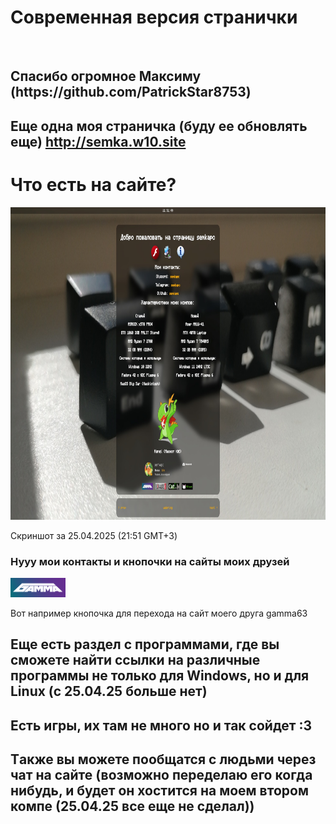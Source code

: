 <h1>Современная версия странички</h1><br>
<h2>Спасибо огромное Максиму (https://github.com/PatrickStar8753)</h2>
<h2>Еще одна моя страничка (буду ее обновлять еще) <a href="http://semka.w10.site">http://semka.w10.site</a></h2>
<h1>Что есть на сайте?</h1>
<img src="images/pagepreview.jpg" height="500">
<p>Скриншот за 25.04.2025 (21:51 GMT+3)</p>
<h3>Нууу мои контакты и кнопочки на сайты моих друзей</h2>
<a href="//gamma-world.eu"><img src="images/gw.png" width="88" height="31" alt="Gamma World"></a><br>
<p>Вот например кнопочка для перехода на сайт моего друга gamma63</p>
<h2>Еще есть раздел с программами, где вы сможете найти ссылки на различные программы не только для Windows, но и для Linux (c 25.04.25 больше нет)</h2>
<h2>Есть игры, их там не много но и так сойдет :3</h2>
<h2>Tакже вы можете пообщатся с людьми через чат на сайте (возможно переделаю его когда нибудь, и будет он хостится на моем втором компе (25.04.25 все еще не сделал))</h2>

